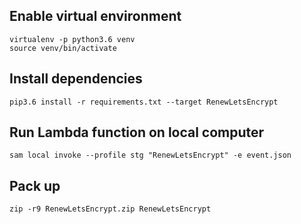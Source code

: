 ## Enable virtual environment

    virtualenv -p python3.6 venv
    source venv/bin/activate


## Install dependencies

    pip3.6 install -r requirements.txt --target RenewLetsEncrypt


## Run Lambda function on local computer

    sam local invoke --profile stg "RenewLetsEncrypt" -e event.json


## Pack up

    zip -r9 RenewLetsEncrypt.zip RenewLetsEncrypt

